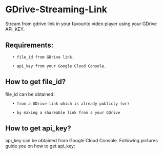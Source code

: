 # GDrive-Streaming-Link
Stream from gdrive link in your favourite video player using your GDrive API_KEY.

## Requirements:
       
       • file_id from GDrive link.
       
       • api_key from your Google Cloud Console.
       
## How to get file_id?
file_id can be obtained: 
       
       • from a GDrive link which is already publicly (or)
       
       • by making a shareable link from a your GDrive
       
## How to get api_key?
api_key can be obtained from Google Cloud Console. Following pictures guide you on how to get api_key:
